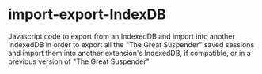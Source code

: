 # import-export-IndexDB
Javascript code to export from an IndexedDB and import into another IndexedDB in order to export all the "The Great Suspender" saved sessions and import them into another extension's IndexedDB, if compatible, or in a previous version of "The Great Suspender"

